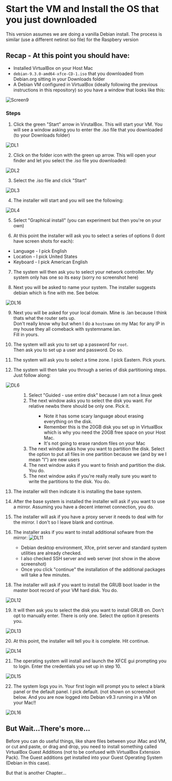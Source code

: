 # Start the VM and Install the OS that you just downloaded
This version assumes we are doing a vanilla Debian install.  The process is similar (use a different netinst iso file) for the Raspbery version

## Recap - At this point you should have:

* Installed VirtualBox on your Host Mac
* `debian-9.3.0-amd64-xfce-CD-1.iso` that you downloaded from Debian.org sitting in your Downloads folder
* A Debian VM configured in VirtualBox (ideally following the previous instructions in this repository) so you have a window that looks like this:

![Screen9](https://user-images.githubusercontent.com/26580126/33409179-00bd6cce-d548-11e7-8f31-8fa99f4ef14a.png)

### Steps
1. Click the green "Start" arrow in VirutalBox.  This will start your VM.  You will see a window asking you to enter the .iso file that you downloaded (to your Downloads folder)

![DL1](https://user-images.githubusercontent.com/26580126/33412042-2f56bcb6-d557-11e7-9fdb-00dfb483a638.png)

2. Click on the folder icon with the green up arrow.  This will open your finder and let you select the .iso file you downloaded:

![DL2](https://user-images.githubusercontent.com/26580126/34025978-f2296e9e-e120-11e7-8c2b-2dcaa81b4812.png)

3. Select the .iso file and click "Start"

![DL3](https://user-images.githubusercontent.com/26580126/34026689-c5c29722-e125-11e7-8db5-2ea4d806fa4c.png)

4. The installer will start and you will see the following:

![DL4](https://user-images.githubusercontent.com/26580126/34026747-21cd3522-e126-11e7-98f7-4e30036ebbe8.png)

5. Select "Graphical install" (you can experiment but then you're on your own)

6. At this point the installer will ask you to select a series of options (I dont have screen shots for each):  
* Language - I pick English
* Location - I pick United States
* Keyboard - I pick American English

7. The system will then ask you to select your network controller.  My system only has one so its easy (sorry no screenshot here)

8. Next you will be asked to name your system.  The installer suggests debian which is fine with me.  See below.

![DL16](https://user-images.githubusercontent.com/26580126/34026934-73e3eea4-e127-11e7-9659-0cfe1e0c5cef.png)

9. Next you will be asked for your local domain.  Mine is .lan because I think thats what the router sets up.  
Don't really know why but when I do a `hostname` on my Mac for any IP in my house they all comeback with systemname.lan.  
Fill in yours.

10. The system will ask you to set up a password for `root`.  
Then ask you to set up a user and password. 
Do so.

11. The system will ask you to select a time zone.  I pick Eastern.  Pick yours.

12. The system will then take you through a series of disk partitioning steps.  Just follow along:

![DL6](https://user-images.githubusercontent.com/26580126/34027203-3416b458-e129-11e7-87f1-12f7e901ec8b.png)

<ol><ol><ol>
  <li>Select "Guided - use entire disk" because I am not a linux geek
  <li>The next window asks you to select the disk you want.  For relative newbs there should be only one.  Pick it.
    <ul><ul>
      <li>  Note it has some scary language about erasing everything on the disk.</li>
      <li>  Remember this is the 20GB disk you set up in VirtualBox which is why you need the 20GB free space on your Host Mac.</li>
      <li>  It's not going to erase random files on your Mac</li>
      </ul></ul>
  <li>The next window asks how you want to partition the disk.  
  Select the option to put all files in one partition because we (and by we I mean "I") are new users
  <li>The next window asks if you want to finish and partition the disk.  You do.
  <li>The next window asks if you're really really sure you want to write the partitions to the disk.  You do.
  </ol></ol></ol>

13. The installer will then indicate it is installing the base system.

14. After the base system is installed the installer will ask if you want to use a mirror.  Assuming you have a decent internet connection, you do.

16. The installer will ask if you have a proxy server it needs to deal with for the mirror.  I don't so I leave blank and continue.

17. The installer asks if you want to install additional sofware from the mirror:
![DL11](https://user-images.githubusercontent.com/26580126/34028601-366420f2-e132-11e7-91b5-f4c977e0569a.png)

<ul><ul>
  <li>Debian desktop environment, Xfce, print server and standard system utilities are already checked.
  <li>I also checked SSH server and web server (not show in the above screenshot)
  <li>Once you click "continue" the installation of the additional packages will take a few minutes.
  </ul></ul>

18. The installer will ask if you want to install the GRUB boot loader in the master boot record of your VM hard disk.  You do.

![DL12](https://user-images.githubusercontent.com/26580126/34029310-d111ee60-e135-11e7-9b3b-75ccfa770033.png)

19. It will then ask you to select the disk you want to install GRUB on.  Don't opt to manually enter.  There is only one. Select the option it presents you.

![DL13](https://user-images.githubusercontent.com/26580126/34029236-6c6012c6-e135-11e7-9cc7-f78116135618.png)

20. At this point, the installer will tell you it is complete.  Hit continue.

![DL14](https://user-images.githubusercontent.com/26580126/34029340-0c0c744a-e136-11e7-89e4-c7c35792bf97.png)

21.  The operating system will install and launch the XFCE gui prompting you to login.  Enter the credentials you set up in step 10.

![DL15](https://user-images.githubusercontent.com/26580126/34029432-9d901728-e136-11e7-94e1-3c9855376f07.png)

22.  The system logs you in.  Your first login will prompt you to select a blank panel or the default panel.  I pick default. (not shown on screenshot below.  And you are now logged into Debian v9.3 running in a VM on your Mac!!

![DL16](https://user-images.githubusercontent.com/26580126/34029554-305f9740-e137-11e7-8ccf-25a0977a3ed5.png)

## But Wait...There's more...

Before you can do useful things, like share files between your iMac and VM, or cut and paste, or drag and drop, you need to install something called VirtualBox Guest Additions (not to be confused with VirtualBox Extension Pack).  The Guest additions get installed into your Guest Operating System (Debian in this case).

But that is another Chapter...


